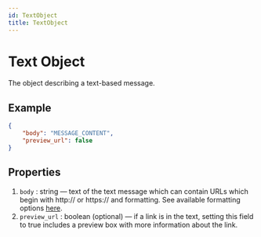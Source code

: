 ```yaml
---
id: TextObject
title: TextObject
---
```


# Text Object
The object describing a text-based message.

## Example
```json
{
    "body": "MESSAGE_CONTENT",
    "preview_url": false
}
```

## Properties
1. `body` : string — text of the text message which can contain URLs which begin with http:// or https:// and formatting. See available formatting options [here](https://developers.facebook.com/docs/whatsapp/on-premises/reference/messages#formatting).
2. `preview_url` : boolean (optional) — if a link is in the text, setting this field to true includes a preview box with more information about the link.
